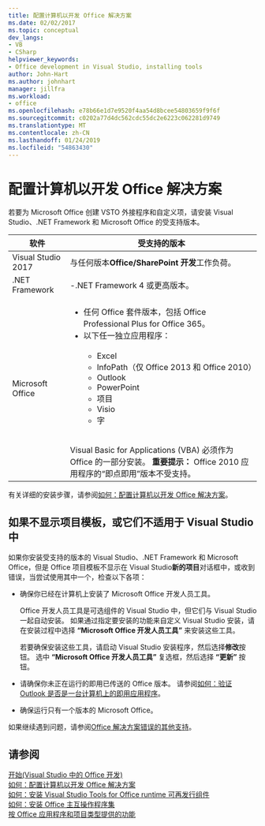 ```yaml
---
title: 配置计算机以开发 Office 解决方案
ms.date: 02/02/2017
ms.topic: conceptual
dev_langs:
- VB
- CSharp
helpviewer_keywords:
- Office development in Visual Studio, installing tools
author: John-Hart
ms.author: johnhart
manager: jillfra
ms.workload:
- office
ms.openlocfilehash: e78b66e1d7e9520f4aa54d8bcee54803659f9f6f
ms.sourcegitcommit: c0202a77d4dc562cdc55dc2e6223c062281d9749
ms.translationtype: MT
ms.contentlocale: zh-CN
ms.lasthandoff: 01/24/2019
ms.locfileid: "54863430"
---
```

# <a name="configure-a-computer-to-develop-office-solutions"></a>配置计算机以开发 Office 解决方案

若要为 Microsoft Office 创建 VSTO 外接程序和自定义项，请安装 Visual Studio、.NET Framework 和 Microsoft Office 的受支持版本。

|软件|受支持的版本|
|--------------|------------------------|
|Visual Studio 2017| 与任何版本**Office/SharePoint 开发**工作负荷。|
|.NET Framework|-.NET Framework 4 或更高版本。|
|Microsoft Office|<ul><li>任何 Office 套件版本，包括 Office Professional Plus for Office 365。</li><li>以下任一独立应用程序：<br /><br /> <ul><li>Excel</li><li>InfoPath（仅 Office 2013 和 Office 2010）</li><li>Outlook</li><li>PowerPoint</li><li>项目</li><li>Visio</li><li>字</li></ul></li></ul><br /> Visual Basic for Applications (VBA) 必须作为 Office 的一部分安装。 **重要提示：** Office 2010 应用程序的“即点即用”版本不受支持。|

有关详细的安装步骤，请参阅[如何：配置计算机以开发 Office 解决方案](../vsto/how-to-configure-a-computer-to-develop-office-solutions.md)。

## <a name="if-project-templates-dont-appear-or-they-dont-work-in-visual-studio"></a>如果不显示项目模板，或它们不适用于 Visual Studio 中

如果你安装受支持的版本的 Visual Studio、.NET Framework 和 Microsoft Office，但是 Office 项目模板不显示在 Visual Studio**新的项目**对话框中，或收到错误，当尝试使用其中一个，检查以下各项：

- 确保你已经在计算机上安装了 Microsoft Office 开发人员工具。

     Office 开发人员工具是可选组件的 Visual Studio 中，但它们与 Visual Studio 一起自动安装。 如果通过指定要安装的功能来自定义 Visual Studio 安装，请在安装过程中选择 **“Microsoft Office 开发人员工具”** 来安装这些工具。

     若要确保安装这些工具，请启动 Visual Studio 安装程序，然后选择**修改**按钮。 选中 **“Microsoft Office 开发人员工具”** 复选框，然后选择 **“更新”** 按钮。

- 请确保你未正在运行的即用已传送的 Office 版本。 请参阅[如何：验证 Outlook 是否是一台计算机上的即用应用程序](/previous-versions/office/developer/office-2010/ff864733(v=office.14))。

- 确保运行只有一个版本的 Microsoft Office。

如果继续遇到问题，请参阅[Office 解决方案错误的其他支持](../vsto/additional-support-for-errors-in-office-solutions.md)。

## <a name="see-also"></a>请参阅

[开始&#40;Visual Studio 中的 Office 开发&#41;](../vsto/getting-started-office-development-in-visual-studio.md)  
[如何：配置计算机以开发 Office 解决方案](../vsto/how-to-configure-a-computer-to-develop-office-solutions.md)  
[如何：安装 Visual Studio Tools for Office runtime 可再发行组件](../vsto/how-to-install-the-visual-studio-tools-for-office-runtime-redistributable.md)  
[如何：安装 Office 主互操作程序集](../vsto/how-to-install-office-primary-interop-assemblies.md)  
[按 Office 应用程序和项目类型提供的功能](../vsto/features-available-by-office-application-and-project-type.md)

